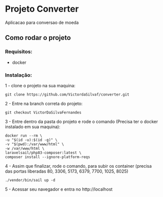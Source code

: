 # Projeto Converter

Aplicacao para conversao de moeda

## Como rodar o projeto

### Requisitos:
- docker

### Instalação:
1 - clone o projeto na sua maquina:

    git clone https://github.com/VictordaSilvaf/converter.git

2 - Entre na branch correta do projeto:
    
    git checkout VictorDaSilvaFernandes

3 - Entre dentro da pasta do projeto e rode o comando (Precisa ter o docker instalado em sua maquina):

    docker run --rm \
    -u "$(id -u):$(id -g)" \
    -v "$(pwd):/var/www/html" \
    -w /var/www/html \
    laravelsail/php83-composer:latest \
    composer install --ignore-platform-reqs

4 - Assim que finalizar, rode o comando, para subir os container (precisa das portas liberadas 80, 3306, 5173, 6379, 7700, 1025, 8025)

    ./vendor/bin/sail up -d

5 - Acessar seu navegador e entra no http://localhost

